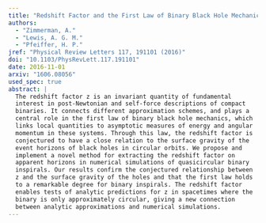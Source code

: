 ```yaml
---
title: "Redshift Factor and the First Law of Binary Black Hole Mechanics in Numerical Simulations"
authors:
  - "Zimmerman, A."
  - "Lewis, A. G. M."
  - "Pfeiffer, H. P."
jref: "Physical Review Letters 117, 191101 (2016)"
doi: "10.1103/PhysRevLett.117.191101"
date: 2016-11-01
arxiv: "1606.08056"
used_spec: true
abstract: |
  The redshift factor z is an invariant quantity of fundamental
  interest in post-Newtonian and self-force descriptions of compact
  binaries. It connects different approximation schemes, and plays a
  central role in the first law of binary black hole mechanics, which
  links local quantities to asymptotic measures of energy and angular
  momentum in these systems. Through this law, the redshift factor is
  conjectured to have a close relation to the surface gravity of the
  event horizons of black holes in circular orbits. We propose and
  implement a novel method for extracting the redshift factor on
  apparent horizons in numerical simulations of quasicircular binary
  inspirals. Our results confirm the conjectured relationship between
  z and the surface gravity of the holes and that the first law holds
  to a remarkable degree for binary inspirals. The redshift factor
  enables tests of analytic predictions for z in spacetimes where the
  binary is only approximately circular, giving a new connection
  between analytic approximations and numerical simulations.
---
```

